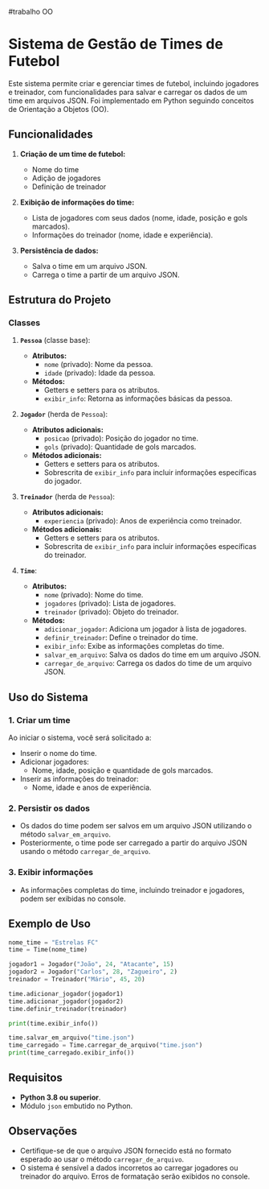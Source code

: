 #trabalho OO
# Sistema de Gestão de Times de Futebol

Este sistema permite criar e gerenciar times de futebol, incluindo jogadores e treinador, com funcionalidades para salvar e carregar os dados de um time em arquivos JSON. Foi implementado em Python seguindo conceitos de Orientação a Objetos (OO).

## Funcionalidades

1. **Criação de um time de futebol:**
   - Nome do time
   - Adição de jogadores
   - Definição de treinador

2. **Exibição de informações do time:**
   - Lista de jogadores com seus dados (nome, idade, posição e gols marcados).
   - Informações do treinador (nome, idade e experiência).

3. **Persistência de dados:**
   - Salva o time em um arquivo JSON.
   - Carrega o time a partir de um arquivo JSON.

## Estrutura do Projeto

### Classes

1. **`Pessoa`** (classe base):
   - **Atributos:**
     - `nome` (privado): Nome da pessoa.
     - `idade` (privado): Idade da pessoa.
   - **Métodos:**
     - Getters e setters para os atributos.
     - `exibir_info`: Retorna as informações básicas da pessoa.

2. **`Jogador`** (herda de `Pessoa`):
   - **Atributos adicionais:**
     - `posicao` (privado): Posição do jogador no time.
     - `gols` (privado): Quantidade de gols marcados.
   - **Métodos adicionais:**
     - Getters e setters para os atributos.
     - Sobrescrita de `exibir_info` para incluir informações específicas do jogador.

3. **`Treinador`** (herda de `Pessoa`):
   - **Atributos adicionais:**
     - `experiencia` (privado): Anos de experiência como treinador.
   - **Métodos adicionais:**
     - Getters e setters para os atributos.
     - Sobrescrita de `exibir_info` para incluir informações específicas do treinador.

4. **`Time`**:
   - **Atributos:**
     - `nome` (privado): Nome do time.
     - `jogadores` (privado): Lista de jogadores.
     - `treinador` (privado): Objeto do treinador.
   - **Métodos:**
     - `adicionar_jogador`: Adiciona um jogador à lista de jogadores.
     - `definir_treinador`: Define o treinador do time.
     - `exibir_info`: Exibe as informações completas do time.
     - `salvar_em_arquivo`: Salva os dados do time em um arquivo JSON.
     - `carregar_de_arquivo`: Carrega os dados do time de um arquivo JSON.

## Uso do Sistema

### 1. Criar um time
Ao iniciar o sistema, você será solicitado a:
- Inserir o nome do time.
- Adicionar jogadores:
  - Nome, idade, posição e quantidade de gols marcados.
- Inserir as informações do treinador:
  - Nome, idade e anos de experiência.

### 2. Persistir os dados
- Os dados do time podem ser salvos em um arquivo JSON utilizando o método `salvar_em_arquivo`.
- Posteriormente, o time pode ser carregado a partir do arquivo JSON usando o método `carregar_de_arquivo`.

### 3. Exibir informações
- As informações completas do time, incluindo treinador e jogadores, podem ser exibidas no console.

## Exemplo de Uso

```python
nome_time = "Estrelas FC"
time = Time(nome_time)

jogador1 = Jogador("João", 24, "Atacante", 15)
jogador2 = Jogador("Carlos", 28, "Zagueiro", 2)
treinador = Treinador("Mário", 45, 20)

time.adicionar_jogador(jogador1)
time.adicionar_jogador(jogador2)
time.definir_treinador(treinador)

print(time.exibir_info())

time.salvar_em_arquivo("time.json")
time_carregado = Time.carregar_de_arquivo("time.json")
print(time_carregado.exibir_info())
```

## Requisitos

- **Python 3.8 ou superior**.
- Módulo `json` embutido no Python.

## Observações

- Certifique-se de que o arquivo JSON fornecido está no formato esperado ao usar o método `carregar_de_arquivo`.
- O sistema é sensível a dados incorretos ao carregar jogadores ou treinador do arquivo. Erros de formatação serão exibidos no console.
